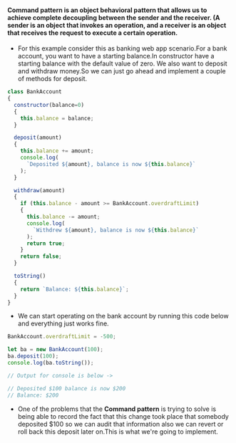 #### **Command** pattern is an object behavioral pattern that allows us to achieve complete decoupling between the sender and the receiver. (A sender is an object that invokes an operation, and a receiver is an object that receives the request to execute a certain operation.

- For this example consider this as banking web app scenario.For a bank account, you want to have a starting balance.In constructor have a starting balance with the default value of zero. We also want to deposit and withdraw money.So we can just go ahead and implement a couple of methods for deposit.

```Javascript
class BankAccount
{
  constructor(balance=0)
  {
    this.balance = balance;
  }

  deposit(amount)
  {
    this.balance += amount;
    console.log(
      `Deposited ${amount}, balance is now ${this.balance}`
    );
  }

  withdraw(amount)
  {
    if (this.balance - amount >= BankAccount.overdraftLimit)
    {
      this.balance -= amount;
      console.log(
        `Withdrew ${amount}, balance is now ${this.balance}`
      );
      return true;
    }
    return false;
  }

  toString()
  {
    return `Balance: ${this.balance}`;
  }
}

```

- We can start operating on the bank account by running this code below and everything just works fine.

```Javascript
BankAccount.overdraftLimit = -500;

let ba = new BankAccount(100);
ba.deposit(100);
console.log(ba.toString());

// Output for console is below ->

// Deposited $100 balance is now $200
// Balance: $200
```

- One of the problems that the **Command pattern** is trying to solve is being able to record the fact that this change took place that somebody deposited $100 so we can audit that information also we can revert or roll back this deposit later on.This is what we're going to implement.
